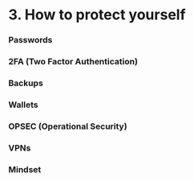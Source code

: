 # 3. How to protect yourself

### Passwords



### 2FA (Two Factor Authentication)



### Backups



### Wallets



### OPSEC (Operational Security)



### VPNs



### Mindset



